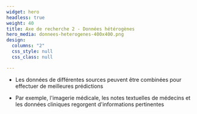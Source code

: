 ```yaml
---
widget: hero
headless: true
weight: 40
title: Axe de recherche 2 - Données hétérogènes
hero_media: donnees-heterogenes-400x400.png
design:
  columns: "2"
  css_style: null
  css_class: null

---
```


- Les données de différentes sources peuvent être combinées pour effectuer de meilleures prédictions

- Par exemple, l'imagerie médicale, les notes textuelles de médecins et les données cliniques regorgent d'informations pertinentes
